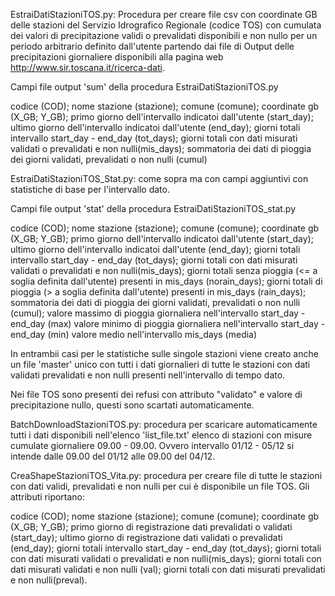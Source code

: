 EstraiDatiStazioniTOS.py: Procedura per creare file csv con coordinate GB delle stazioni del Servizio Idrografico Regionale (codice TOS) con cumulata dei valori di precipitazione validi o prevalidati disponibili e non nullo per un periodo arbitrario definito
dall'utente partendo dai file di Output delle precipitazioni giornaliere disponibili
alla pagina web http://www.sir.toscana.it/ricerca-dati.

Campi file output 'sum' della procedura EstraiDatiStazioniTOS.py

codice (COD);
nome stazione (stazione);
comune (comune);
coordinate gb (X_GB; Y_GB);
primo giorno dell'intervallo indicatoi dall'utente (start_day);
ultimo giorno dell'intervallo indicatoi dall'utente (end_day);
giorni totali intervallo start_day - end_day (tot_days);
giorni totali con dati misurati validati o prevalidati e non nulli(mis_days);
sommatoria dei dati di pioggia dei giorni validati, prevalidati o non nulli (cumul)

EstraiDatiStazioniTOS_Stat.py: come sopra ma con campi aggiuntivi con statistiche di base per l'intervallo dato.

Campi file output 'stat' della procedura EstraiDatiStazioniTOS_stat.py

codice (COD);
nome stazione (stazione);
comune (comune);
coordinate gb (X_GB; Y_GB);
primo giorno dell'intervallo indicatoi dall'utente (start_day);
ultimo giorno dell'intervallo indicatoi dall'utente (end_day);
giorni totali intervallo start_day - end_day (tot_days);
giorni totali con dati misurati validati o prevalidati e non nulli(mis_days);
giorni totali senza pioggia (<= a soglia definita dall'utente) presenti in mis_days (norain_days); 
giorni totali di pioggia (> a soglia definita dall'utente) presenti in mis_days (rain_days); 
sommatoria dei dati di pioggia dei giorni validati, prevalidati o non nulli (cumul);
valore massimo di pioggia giornaliera nell'intervallo start_day - end_day (max)
valore minimo di pioggia giornaliera nell'intervallo start_day - end_day (min)
valore medio nell'intervallo mis_days (media)


In entrambii casi per le statistiche sulle singole stazioni viene creato anche un file 'master' unico con tutti i dati giornalieri di tutte le stazioni con dati validati prevalidati e non nulli presenti nell'intervallo di tempo dato. 

Nei file TOS sono presenti dei refusi con attributo "validato" e valore di precipitazione nullo, questi sono scartati automaticamente.

BatchDownloadStazioniTOS.py: procedura per scaricare automaticamente tutti i dati disponibili nell'elenco 'list_file.txt' elenco di stazioni con misure cumulate giornaliere 09.00 - 09.00. Ovvero intervallo 01/12 - 05/12 si intende dalle 09.00 del 01/12 alle 09.00 del 04/12.

CreaShapeStazioniTOS_Vita.py: procedura per creare file di tutte le stazioni con dati validi, prevalidati e non nulli per cui è disponibile un file TOS. Gli attributi riportano: 

codice (COD);
nome stazione (stazione);
comune (comune);
coordinate gb (X_GB; Y_GB);
primo giorno di registrazione dati prevalidati o validati (start_day);
ultimo giorno di registrazione dati validati o prevalidati (end_day);
giorni totali intervallo start_day - end_day (tot_days);
giorni totali con dati misurati validati o prevalidati e non nulli(mis_days);
giorni totali con dati misurati validati e non nulli (val);
giorni totali con dati misurati prevalidati e non nulli(preval).
